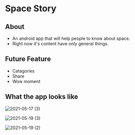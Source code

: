 # Space Story

## About
 - An android app that will help people to know about space.
 - Right now it's content have only general things.
 
## Future Feature
 - Catagories
 - Share
 - Wow moment

## What the app looks like

![2021-05-17 (3)](https://user-images.githubusercontent.com/70357675/118738526-1c408780-b869-11eb-93d8-d73df1f115d5.png)

![2021-05-19 (3)](https://user-images.githubusercontent.com/70357675/118738597-3ed2a080-b869-11eb-85f6-7d7972cbf5f5.png)

![2021-05-19 (2)](https://user-images.githubusercontent.com/70357675/118738654-5742bb00-b869-11eb-95d7-95b46f99fefb.png)


 

